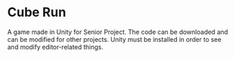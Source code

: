 # Cube Run
 A game made in Unity for Senior Project. The code can be downloaded and can be modified for other projects. Unity must be installed in order to see and modify editor-related things.
